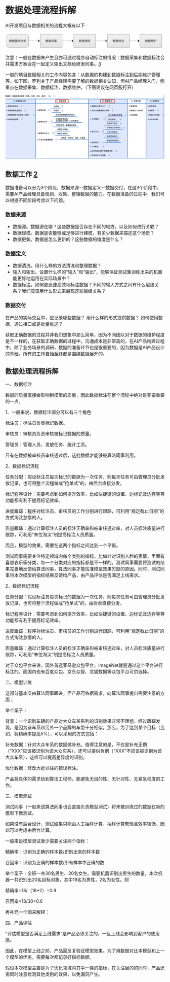 # 数据处理流程拆解

AI开发项目与数据相关的流程大概有以下

![与数据相关的流程](../img/data_process.png)

注意：一般在数据未产生且亦可通过程序自动标注的情况：数据采集和数据标注合并需求方案会在一起定义输出文档给研发同事。[3]

一般的项目数据相关的工作内容包含：从数据的构建到数据标注到后期维护管理等。如下图，罗列关于产品经理需要了解的数据相关认知，但AI产品经理入门，侧重点在数据采集、数据标注、数据维护。（下图建议在网页版打开）

![侧重数据采集、数据标注](../img/data_process_detail.png)

## 数据工作 [2]

数据准备可以分为3个阶段，数据来源—数据定义—数据交付，在这3个阶段中，需要AI产品经理具备规划、收集、整理数据的能力。在数据准备的过程中，我们可以根据不同阶段考虑以下问题。

### 数据来源

- 数据源。数据源在哪？这些数据是否存在不同的地方，以及如何进行关联？
- 数据规模。数据是否能够或足够进行建模，有多少数据来描述这个场景？
- 数据更新。数据是怎么更新的？这些数据的维度是什么？

### 数据定义

- 数据清洗。用什么样的方法清洗和整理数据？
- 输入和输出。设置什么样的“输入”和“输出”，能够保证测试集训练出来的机器能更好地运用在实际场景中？
- 数据标注。如何更迅速高效地标注数据？不同的输入方式之间有什么层级关系？我们应该用什么形式来展现这些层级关系？

### 数据交付

在产品的实际交互中，应记录哪些数据？
用什么样的形式提供数据？
如何使用数据，通过接口或是批量推送？

获取正确数据的过程并非我们想象中那么简单，因为不同团队对于数据的维护程度是不一样的，在获取正确数据的过程中，沟通成本是非常高的，在AI产品构建过程中，除了业务场景的调研，数据的准备环节也是很重要的，因为数据是AI产品设计的基础，所有的工作自始至终都是围绕数据展开的。


## 数据处理流程拆解

一、数据标注

数据的质量直接会影响到模型的质量，因此数据标注在整个流程中绝对是非要重要的一点。

1、一般来说，数据标注部分可以有三个角色

标注员：标注员负责标记数据。

审核员：审核员负责审核被标记数据的质量。

管理员：管理人员、发放任务、统计工资。

只有在数据被审核员审核通过后，这批数据才能够被算法同事利用。

2、数据标记流程


任务分配：假设标注员每次标记的数据为一次任务，则每次任务可由管理员分批发放记录，也可将整个流程做成“抢单式”的，由后台直接分发。

标记程序设计：需要考虑到如何提升效率，比如快捷键的设置、边标记及边存等等功能都有利于提高标记效率。

进度跟踪：程序对标注员、审核员的工作分别进行跟踪，可利用“规定截止日期”的方式淘汰怠惰的人。

质量跟踪：通过计算标注人员的标注正确率和被审核通过率，对人员标注质量进行跟踪，可利用“末位淘汰”制提高标注人员质量。

而且，模型的效果，需要在这两个指标之间达到一个平衡。

测试同事需要关注特定领域内每个类别的指标，比如针对识别人脸的表情，里面有喜怒哀乐等分类，每一个分类对应的指标都是不一样的。测试同事需要将测试的结果完善地反馈给算法同事，算法同事才能找准模型效果欠缺的原因。同时，测试同事将本次模型的指标结果反馈给产品，由产品评估是否满足上线需求。

2、数据标记流程

任务分配：假设标注员每次标记的数据为一次任务，则每次任务可由管理员分批发放记录，也可将整个流程做成“抢单式”的，由后台直接分发。

标记程序设计：需要考虑到如何提升效率，比如快捷键的设置、边标记及边存等等功能都有利于提高标记效率。

进度跟踪：程序对标注员、审核员的工作分别进行跟踪，可利用“规定截止日期”的方式淘汰怠惰的人。

质量跟踪：通过计算标注人员的标注正确率和被审核通过率，对人员标注质量进行跟踪，可利用“末位淘汰”制提高标注人员质量。

对于众包平台来讲，国外首选亚马逊众包平台，ImageNet就是通过这个平台进行标注的。而国内也有百度众包、京东众智、龙猫数据等众包平台可供选择。


二、模型训练

这部分基本交由算法同事跟进，但产品可依据需求，向算法同事提出需要注意的方面；

举个栗子：

背景：一个识别车辆的产品对大众车某系列的识别效果非常不理想，经过跟踪发现，是因为该车系和另外一个品牌的车型十分相似。那么，为了达到某个目标（比如，将精确率提高5%），可以采用的方式包括：

补充数据：针对大众车系的数据做补充。值得注意的是，不仅是补充正例（“XXX”应该被识别为该大众车系），还可以提供负例（“XXX”不应该被识别为该大众车系），这样可以提高差异度的识别。

优化数据：修改大批以往的错误标注。

产品将具体的需求给到算法工程师，能避免无目的性、无针对性、无紧急程度的工作。

三、模型测试

测试同事（一般来说算法同事也会直接负责模型测试）将未被训练过的数据在新的模型下做测试。

如果没有后台设计，测试结果只能由人工抽样计算，抽样计算繁琐且效率较低。因此可以考虑由后台计算。

一般来说模型测试至少需要关注两个指标：

精确率：识别为正确的样本数/识别出来的样本数

召回率：识别为正确的样本数/所有样本中正确的数

举个栗子：全班一共30名男生、20名女生。需要机器识别出男生的数量。本次机器一共识别出20名目标对象，其中18名为男性，2名为女性。则

精确率=18/（18+2）=0.9

召回率=18/30=0.6

再补充一个图来解释：

四、产品评估

“评估模型是否满足上线需求”是产品必须关注的，一旦上线会影响到客户的使用感。

因此，在模型上线之前，产品需反复验证模型效果。为了用数据对比本模型和上一个模型的优劣，需要每次都记录好指标数据。

假设本次模型主要是为了优化领域内其中一类的指标，在关注目的的同时，产品还需同时注意检测其他类别的效果，以免漏洞产生。

[1]: https://www.36kr.com/p/1721868828673
[2]: https://weread.qq.com/web/reader/40632860719ad5bb4060856ka1d32a6022aa1d0c6e83eb4
[3]: https://shimo.im/docs/jxCw6W6XrGqwkqwd/read
